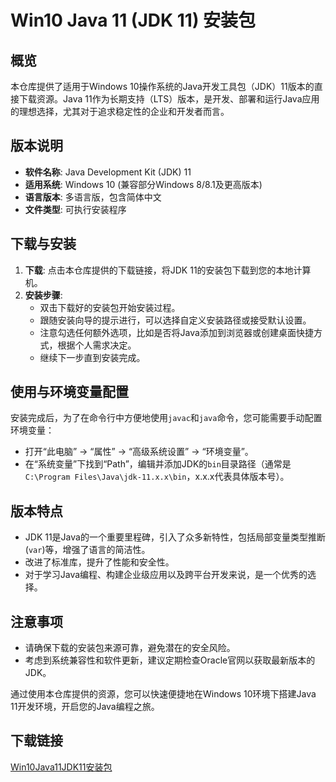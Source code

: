 # Win10 Java 11 (JDK 11) 安装包

## 概览

本仓库提供了适用于Windows 10操作系统的Java开发工具包（JDK）11版本的直接下载资源。Java 11作为长期支持（LTS）版本，是开发、部署和运行Java应用的理想选择，尤其对于追求稳定性的企业和开发者而言。

## 版本说明

- **软件名称**: Java Development Kit (JDK) 11
- **适用系统**: Windows 10 (兼容部分Windows 8/8.1及更高版本)
- **语言版本**: 多语言版，包含简体中文
- **文件类型**: 可执行安装程序

## 下载与安装

1. **下载**: 点击本仓库提供的下载链接，将JDK 11的安装包下载到您的本地计算机。
2. **安装步骤**:
   - 双击下载好的安装包开始安装过程。
   - 跟随安装向导的提示进行，可以选择自定义安装路径或接受默认设置。
   - 注意勾选任何额外选项，比如是否将Java添加到浏览器或创建桌面快捷方式，根据个人需求决定。
   - 继续下一步直到安装完成。

## 使用与环境变量配置

安装完成后，为了在命令行中方便地使用`javac`和`java`命令，您可能需要手动配置环境变量：
- 打开“此电脑” -> “属性” -> “高级系统设置” -> “环境变量”。
- 在“系统变量”下找到“Path”，编辑并添加JDK的`bin`目录路径（通常是`C:\Program Files\Java\jdk-11.x.x\bin`，x.x.x代表具体版本号）。

## 版本特点

- JDK 11是Java的一个重要里程碑，引入了众多新特性，包括局部变量类型推断(`var`)等，增强了语言的简洁性。
- 改进了标准库，提升了性能和安全性。
- 对于学习Java编程、构建企业级应用以及跨平台开发来说，是一个优秀的选择。

## 注意事项

- 请确保下载的安装包来源可靠，避免潜在的安全风险。
- 考虑到系统兼容性和软件更新，建议定期检查Oracle官网以获取最新版本的JDK。
  
通过使用本仓库提供的资源，您可以快速便捷地在Windows 10环境下搭建Java 11开发环境，开启您的Java编程之旅。

## 下载链接

[Win10Java11JDK11安装包](https://pan.quark.cn/s/20675e484bf3)